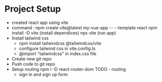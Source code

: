 # Project Setup
- created react app using vite
- command : npm create vite@latest my-vue-app -- --template react
            npm install -D vite (install dependices)
            npx vite (run app)
- Install tailwind css
    - npm install tailwindcss @tailwindcss/vite
    - configure tailwind css in vite.config.ts
    - @import "tailwindcss" in index.css file
- Create new git repo
- Push code to git repo 
- Setup routing npm i -D react-router-dom
TODO - routing
     - sign in and sign up form